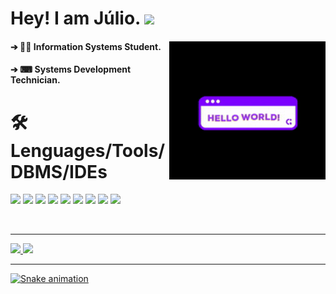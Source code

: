 # Hey! I am Júlio. <img src="https://raw.githubusercontent.com/iampavangandhi/iampavangandhi/master/gifs/Hi.gif" width="30px">

<div>
  
####  ➔ 👨‍💻 Information Systems Student. <img align="right" alt="gif" width="250px" src="https://github.com/AsTunO/AsTunO/blob/main/GitGif/200w.gif">
####  ➔ ⌨ Systems Development Technician.                               
  
</div >
</div>

# 🛠️ Lenguages/Tools/DBMS/IDEs

</div>

<div aling="center">
<p aling="center">
<img height="27em" src="https://img.shields.io/badge/Java-ED8B00?style=for-the-badge&logo=java&logoColor=white"/>
<img height="27em" src="https://img.shields.io/badge/Python-3776AB?style=for-the-badge&logo=python&logoColor=white"/>
<img height="27em" src="https://img.shields.io/badge/JavaScript-F7DF1E?style=for-the-badge&logo=javascript&logoColor=black"/>
<img height="27em" src="https://img.shields.io/badge/HTML5-E34F26?style=for-the-badge&logo=html5&logoColor=white"/>
<img height="27em" src="https://img.shields.io/badge/CSS3-1572B6?style=for-the-badge&logo=css3&logoColor=white"/>
<img height="27em" src="https://img.shields.io/badge/MySQL-00000F?style=for-the-badge&logo=mysql&logoColor=white"/>
<img height="27em" src="https://img.shields.io/badge/Microsoft_SQL_Server-CC2927?style=for-the-badge&logo=microsoft-sql-server&logoColor=white"/>
<img height="27em" src="https://img.shields.io/badge/Visual_Studio_Code-0078D4?style=for-the-badge&logo=visual%20studio%20code&logoColor=white"/>
<img height="27em" src="https://img.shields.io/badge/Eclipse-2C2255?style=for-the-badge&logo=eclipse&logoColor=white"/>

</p>

</br>
</div>

---

<div>
  <a href="https://github.com/AsTunO">
  <img height="220em" src="https://github-readme-stats.vercel.app/api?username=AsTunO&show_icons=true&theme=midnight-purple&include_all_commits=true&count_private=true"/>
  <img height="220em" src="https://github-readme-stats.vercel.app/api/top-langs/?username=AsTunO&langs_count=16&theme=midnight-purple"/>
</div>
 
---

![Snake animation](https://github.com/AsTunO/AsTunO/blob/output/github-contribution-grid-snake.svg)
  
